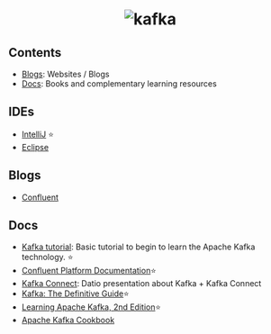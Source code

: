 <h1 align="center">
	<img src="https://kafka.apache.org/images/logo.png" alt="kafka">
	<br>
</h1>

## Contents
- [Blogs](#blogs): Websites / Blogs
- [Docs](#docs): Books and complementary learning resources

## IDEs
- [IntelliJ](https://www.jetbrains.com/idea/) :star:
- [Eclipse](http://scala-ide.org/)

## Blogs
- [Confluent](https://www.confluent.io/blog/)

## Docs
- [Kafka tutorial](https://kafka.apache.org/quickstart): Basic tutorial to begin to learn the Apache Kafka technology. :star:
- [Confluent Platform Documentation](http://docs.confluent.io/3.1.1/):star:
- [Kafka Connect](http://www.slideshare.net/DatioBD/kafka-connect-datio): Datio presentation about Kafka + Kafka Connect
- [Kafka: The Definitive Guide](http://shop.oreilly.com/product/0636920044123.do):star:
- [Learning Apache Kafka, 2nd Edition](http://shop.oreilly.com/product/9781784393090.do):star:
- [Apache Kafka Cookbook](http://shop.oreilly.com/product/9781785882449.do)
